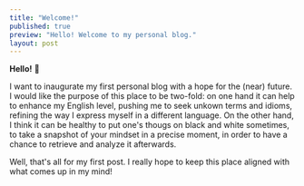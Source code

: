 ```yaml
---
title: "Welcome!"
published: true
preview: "Hello! Welcome to my personal blog."
layout: post
---
```


<p align="justify">

**Hello!** 👋 

I want to inaugurate my first personal blog with a hope for the (near) future. I would like the purpose of this place to be two-fold: on one hand it can help to enhance my English level, pushing me to seek unkown terms and idioms, refining the way I express myself in a different language. On the other hand, I think it can be healthy to put one's thougs on black and white sometimes, to take a snapshot of your mindset in a precise moment, in order to have a chance to retrieve and analyze it afterwards.

Well, that's all for my first post. I really hope to keep this place aligned with what comes up in my mind!

</p>